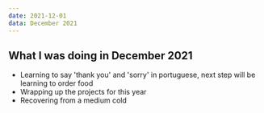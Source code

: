 ```yaml
---
date: 2021-12-01
data: December 2021
---
```


## What I was doing in December 2021

- Learning to say 'thank you' and 'sorry' in portuguese, next step will be learning to order food
- Wrapping up the projects for this year
- Recovering from a medium cold
